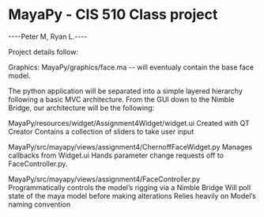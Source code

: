 MayaPy - CIS 510 Class project
======

----Peter M, Ryan L.----

Project details follow:


Graphics:
MayaPy/graphics/face.ma -- will eventualy contain the base face model.

The python application will be separated into a simple layered hierarchy following a basic MVC architecture. From the GUI down to the Nimble Bridge, our architecture will be the following:

MayaPy/resources/widget/Assignment4Widget/widget.ui
Created with QT Creator
Contains a collection of sliders to take user input

MayaPy/src/mayapy/views/assignment4/ChernoffFaceWidget.py
Manages callbacks from Widget.ui
Hands parameter change requests off to FaceController.py.

MayaPy/src/mayapy/views/assignment4/FaceController.py
Programmatically controls the model’s rigging via a Nimble Bridge
Will poll state of the maya model before making alterations
Relies heavily on Model’s naming convention
